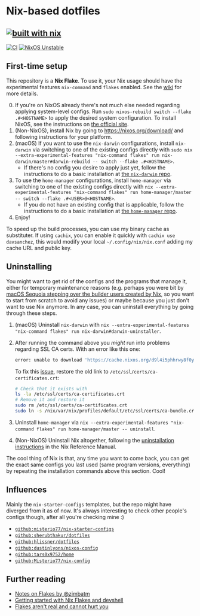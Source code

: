 # Nix-based dotfiles

## [![built with nix](https://builtwithnix.org/badge.svg)](https://builtwithnix.org)

[![CI](https://github.com/DavSanchez/nix-dotfiles/actions/workflows/builds.yml/badge.svg)](https://github.com/DavSanchez/nix-dotfiles/actions/workflows/builds.yml) [![NixOS Unstable](https://img.shields.io/badge/NixOS-unstable-blue.svg?style=flat-square&logo=NixOS&logoColor=white)](https://nixos.org)

## First-time setup

This repository is a **Nix Flake**. To use it, your Nix usage should have the experimental features `nix-command` and `flakes` enabled. See the [wiki](https://wiki.nixos.org/wiki/Flakes) for more details.

0. If you're on NixOS already there's not much else needed regarding applying system-level configs. Run `sudo nixos-rebuild switch --flake .#<HOSTNAME>` to apply the desired system configuration. To install NixOS, see the instructions on [the official site](https://nixos.org/download/).
1. (Non-NixOS), install Nix by going to <https://nixos.org/download/> and following instructions for your platform.
2. (macOS) If you want to use the `nix-darwin` configurations, install `nix-darwin` via switching to one of the existing configs directly with `sudo nix --extra-experimental-features "nix-command flakes" run nix-darwin/master#darwin-rebuild -- switch --flake .#<HOSTNAME>`.
    - If there's no config you desire to apply just yet, follow the instructions to do a basic installation at [the `nix-darwin` repo](https://github.com/LnL7/nix-darwin).
3. To use the `home-manager` configurations, install `home-manager` via switching to one of the existing configs directly with `nix --extra-experimental-features "nix-command flakes" run home-manager/master -- switch --flake .#<USER>@<HOSTNAME>`.
    - If you do not have an existing config that is applicable, follow the instructions to do a basic installation at [the `home-manager` repo](https://nix-community.github.io/home-manager/index.xhtml#ch-nix-flakes).
4. Enjoy!

To speed up the build processes, you can use my binary cache as substituter. If using `cachix`, you can enable it quickly with `cachix use davsanchez`, this would modify your local `~/.config/nix/nix.conf` adding my cache URL and public key.

## Uninstalling

You might want to get rid of the configs and the programs that manage it, either for temporary maintenance reasons (e.g. perhaps you were bit by [macOS Sequoia stepping over the builder users created by Nix](https://github.com/NixOS/nix/issues/10892), so you want to start from scratch to avoid any issues) or maybe because you just don't want to use Nix anymore. In any case, you can uninstall everything by going through these steps.

1. (macOS) Uninstall `nix-darwin` with `nix --extra-experimental-features "nix-command flakes" run nix-darwin#darwin-uninstaller`.
2. After running the command above you _might_ run into problems regarding SSL CA certs. With an error like this one:

    ```sh
    error: unable to download 'https://cache.nixos.org/d9l4i5phhrwy8f0yjp5yj4ri65z9cxzb.narinfo': Problem with the SSL CA cert (path? access rights?) (77)
    ```

    To fix this [issue](https://github.com/NixOS/nix/issues/8771#issuecomment-1662633816), restore the old link to `/etc/ssl/certs/ca-certificates.crt`:

    ```sh
    # Check that it exists with
    ls -la /etc/ssl/certs/ca-certificates.crt
    # Remove it and restore it
    sudo rm /etc/ssl/certs/ca-certificates.crt
    sudo ln -s /nix/var/nix/profiles/default/etc/ssl/certs/ca-bundle.crt /etc/ssl/certs/ca-certificates.crt
    ```

3. Uninstall `home-manager` via `nix --extra-experimental-features "nix-command flakes" run home-manager/master -- uninstall`.
4. (Non-NixOS) Uninstall Nix altogether, following the [uninstallation instructions](https://nix.dev/manual/nix/2.25/installation/uninstall.html) in the Nix Reference Manual.

The cool thing of Nix is that, any time you want to come back, you can get the exact same configs you last used (same program versions, everything) by repeating the installation commands above this section. Cool!

## Influences

Mainly the `nix-starter-configs` templates, but the repo might have diverged from it as of now. It's always interesting to check other people's configs though, after all you're checking mine :)

- [`github:misterio77/nix-starter-configs`](https://github.com/Misterio77/nix-starter-configs)
- [`github:sherubthakur/dotfiles`](https://github.com/sherubthakur/dotfiles)
- [`github:hlissner/dotfiles`](https://github.com/hlissner/dotfiles)
- [`github:dustinlyons/nixos-config`](https://github.com/dustinlyons/nixos-config)
- [`github:tars0x9752/home`](https://github.com/tars0x9752/home)
- [`github:Misterio77/nix-config`](https://github.com/Misterio77/nix-config)

## Further reading

- [Notes on Flakes by @zimbatm](https://zimbatm.com/notes/nixflakes)
- [Getting started with Nix Flakes and devshell](https://yuanwang.ca/posts/getting-started-with-flakes.html)
- [Flakes aren't real and cannot hurt you](https://jade.fyi/blog/flakes-arent-real)

